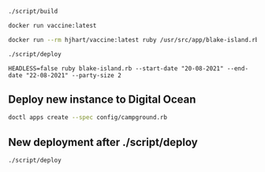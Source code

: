 ```bash
./script/build
```

```bash
docker run vaccine:latest
```

```bash
docker run --rm hjhart/vaccine:latest ruby /usr/src/app/blake-island.rb -c -2147483640 --start-date "18-06-2021" --end-date "20-06-2021" --party-size 4
```

```bash
./script/deploy
```

```
HEADLESS=false ruby blake-island.rb --start-date "20-08-2021" --end-date "22-08-2021" --party-size 2
```

## Deploy new instance to Digital Ocean

```bash
doctl apps create --spec config/campground.rb
```

## New deployment after ./script/deploy

```bash
./script/deploy
```
